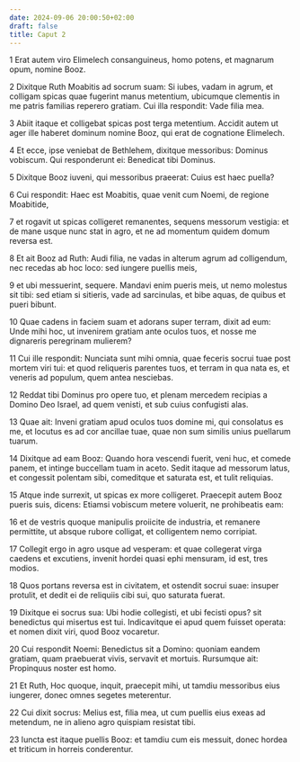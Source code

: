 ```yaml
---
date: 2024-09-06 20:00:50+02:00
draft: false
title: Caput 2
---
```





1 Erat autem viro Elimelech consanguineus, homo potens, et magnarum opum, nomine Booz.

2 Dixitque Ruth Moabitis ad socrum suam: Si iubes, vadam in agrum, et colligam spicas quae fugerint manus metentium, ubicumque clementis in me patris familias reperero gratiam. Cui illa respondit: Vade filia mea.

3 Abiit itaque et colligebat spicas post terga metentium. Accidit autem ut ager ille haberet dominum nomine Booz, qui erat de cognatione Elimelech.

4 Et ecce, ipse veniebat de Bethlehem, dixitque messoribus: Dominus vobiscum. Qui responderunt ei: Benedicat tibi Dominus.

5 Dixitque Booz iuveni, qui messoribus praeerat: Cuius est haec puella?

6 Cui respondit: Haec est Moabitis, quae venit cum Noemi, de regione Moabitide,

7 et rogavit ut spicas colligeret remanentes, sequens messorum vestigia: et de mane usque nunc stat in agro, et ne ad momentum quidem domum reversa est.

8 Et ait Booz ad Ruth: Audi filia, ne vadas in alterum agrum ad colligendum, nec recedas ab hoc loco: sed iungere puellis meis,

9 et ubi messuerint, sequere. Mandavi enim pueris meis, ut nemo molestus sit tibi: sed etiam si sitieris, vade ad sarcinulas, et bibe aquas, de quibus et pueri bibunt.

10 Quae cadens in faciem suam et adorans super terram, dixit ad eum: Unde mihi hoc, ut invenirem gratiam ante oculos tuos, et nosse me dignareris peregrinam mulierem?

11 Cui ille respondit: Nunciata sunt mihi omnia, quae feceris socrui tuae post mortem viri tui: et quod reliqueris parentes tuos, et terram in qua nata es, et veneris ad populum, quem antea nesciebas.

12 Reddat tibi Dominus pro opere tuo, et plenam mercedem recipias a Domino Deo Israel, ad quem venisti, et sub cuius confugisti alas.

13 Quae ait: Inveni gratiam apud oculos tuos domine mi, qui consolatus es me, et locutus es ad cor ancillae tuae, quae non sum similis unius puellarum tuarum.

14 Dixitque ad eam Booz: Quando hora vescendi fuerit, veni huc, et comede panem, et intinge buccellam tuam in aceto. Sedit itaque ad messorum latus, et congessit polentam sibi, comeditque et saturata est, et tulit reliquias.

15 Atque inde surrexit, ut spicas ex more colligeret. Praecepit autem Booz pueris suis, dicens: Etiamsi vobiscum metere voluerit, ne prohibeatis eam:

16 et de vestris quoque manipulis proiicite de industria, et remanere permittite, ut absque rubore colligat, et colligentem nemo corripiat.

17 Collegit ergo in agro usque ad vesperam: et quae collegerat virga caedens et excutiens, invenit hordei quasi ephi mensuram, id est, tres modios.

18 Quos portans reversa est in civitatem, et ostendit socrui suae: insuper protulit, et dedit ei de reliquiis cibi sui, quo saturata fuerat.

19 Dixitque ei socrus sua: Ubi hodie collegisti, et ubi fecisti opus? sit benedictus qui misertus est tui. Indicavitque ei apud quem fuisset operata: et nomen dixit viri, quod Booz vocaretur.

20 Cui respondit Noemi: Benedictus sit a Domino: quoniam eandem gratiam, quam praebuerat vivis, servavit et mortuis. Rursumque ait: Propinquus noster est homo.

21 Et Ruth, Hoc quoque, inquit, praecepit mihi, ut tamdiu messoribus eius iungerer, donec omnes segetes meterentur.

22 Cui dixit socrus: Melius est, filia mea, ut cum puellis eius exeas ad metendum, ne in alieno agro quispiam resistat tibi.

23 Iuncta est itaque puellis Booz: et tamdiu cum eis messuit, donec hordea et triticum in horreis conderentur.

